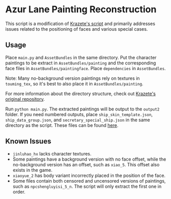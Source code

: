 # Azur Lane Painting Reconstruction

This script is a modification of [Krazete's script](https://github.com/Krazete/azur-paint) and primarily addresses issues related to the positioning of faces and various special cases.

## Usage

Place `main.py` and `AssetBundles` in the same directory. Put the character paintings to be extract in `AssetBundles/painting` and the corresponding face files in `AssetBundles/paintingface`. Place `dependencies` in `AssetBundles`.

Note: Many no-background version paintings rely on textures in `touming_tex`, so it's best to also place it in `AssetBundles/painting`.

For more information about the directory structure, check out [Krazete's original repository](https://github.com/Krazete/azur-paint).

Run `python main.py`. The extracted paintings will be output to the `output2` folder. If you need numbered outputs, place `ship_skin_template.json`, `ship_data_group.json`, and `secretary_special_ship.json` in the same directory as the script. These files can be found [here](https://github.com/AzurLaneTools/AzurLaneData/tree/main/CN/ShareCfg).

## Known Issues

- `jinluhao_hx` lacks character textures.
- Some paintings have a background version with no face offset, while the no-background version has an offset, such as `xiao_5`. This offset also exists in the game.
- `xiaoyue_2` has body variant incorrectly placed in the position of the face.
- Some files contain both censored and uncensored versions of paintings, such as `npcshengluyisi_5_n`. The script will only extract the first one in order.